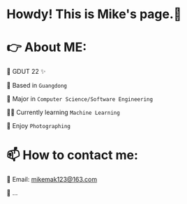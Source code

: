 # Howdy! This is Mike's page.👋

# 👉 About ME:

  🔭 GDUT 22 ✨

  🚩 Based in  `Guangdong`
  
  🌱 Major in `Computer Science/Software Engineering`
  
  🧑‍🎓 Currently learning `Machine Learning` 

  📸 Enjoy `Photographing` 

  
  #  📫 How to contact me:
  
  📧  Email:  mikemak123@163.com
    
  📌 ...


<!--
**MikeMak123/MikeMak123** is a ✨ _special_ ✨ repository because its `README.md` (this file) appears on your GitHub profile.

Here are some ideas to get you started:

- 🔭 I’m currently working on ...
- 🌱 I’m currently learning ...
- 👯 I’m looking to collaborate on ...
- 🤔 I’m looking for help with ...
- 💬 Ask me about ...
- 📫 How to reach me: ...
- 😄 Pronouns: ...
- ⚡ Fun fact: ...
-->
